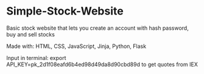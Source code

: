 # Simple-Stock-Website
Basic stock website that lets you create an account with hash password, buy and sell stocks

Made with: HTML, CSS, JavaScript, Jinja, Python, Flask

Input in terminal:
export API_KEY=pk_2d1f08eafd6b4ed98d49da8d90cbd89d
to get quotes from IEX 
